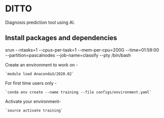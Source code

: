 # DITTO

Diagnosis prediction tool using AI.


Install packages and dependencies
-------------------------------------

srun --ntasks=1 --cpus-per-task=1 --mem-per-cpu=200G --time=01:59:00 --partition=pascalnodes --job-name=classify --pty /bin/bash

Create an environment to work on - 

    `module load Anaconda3/2020.02`

For first time users only - 

    `conda env create --name training --file configs/environment.yaml`

Activate your environment-

    `source activate training`

